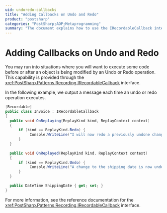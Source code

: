 ```yaml
---
uid: undoredo-callbacks
title: "Adding Callbacks on Undo and Redo"
product: "postsharp"
categories: "PostSharp;AOP;Metaprogramming"
summary: "The document explains how to use the IRecordableCallback interface in PostSharp to execute code before or after an Undo or Redo operation."
---
```

# Adding Callbacks on Undo and Redo

You may run into situations where you will want to execute some code before or after an object is being modified by an Undo or Redo operation. This capability is provided through the <xref:PostSharp.Patterns.Recording.IRecordableCallback> interface. 

In the following example, we output a message each time an undo or redo operation executes.

```csharp
[Recordable]
public class Invoice : IRecordableCallback
{
  public void OnReplaying(ReplayKind kind, ReplayContext context)
  {
      if (kind == ReplayKind.Redo) {
           Console.WriteLine("I will now redo a previously undone change to the shipping date.");
      }
  }
  
  public void OnReplayed(ReplayKind kind, ReplayContext context)
  {
      if (kind == ReplayKind.Undo) {
           Console.WriteLine("A change to the shipping date is now undone.");
      }
  }
  
  public DateTime ShippingDate { get; set; }   
}
```

For more information, see the reference documentation for the <xref:PostSharp.Patterns.Recording.IRecordableCallback> interface. 


